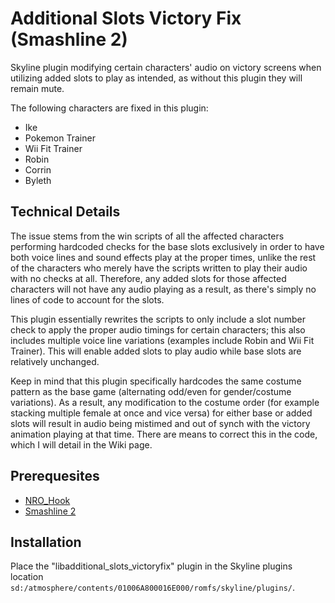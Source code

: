 # Additional Slots Victory Fix (Smashline 2)

Skyline plugin modifying certain characters' audio on victory screens when utilizing added slots to play as intended, as without this plugin they will remain mute.

The following characters are fixed in this plugin:
* Ike
* Pokemon Trainer
* Wii Fit Trainer
* Robin
* Corrin
* Byleth

## Technical Details
The issue stems from the win scripts of all the affected characters performing hardcoded checks for the base slots exclusively in order to have both voice lines and sound effects play at the proper times, unlike the rest of the characters who merely have the scripts written to play their audio with no checks at all. Therefore, any added slots for those affected characters will not have any audio playing as a result, as there's simply no lines of code to account for the slots.

This plugin essentially rewrites the scripts to only include a slot number check to apply the proper audio timings for certain characters; this also includes multiple voice line variations (examples include Robin and Wii Fit Trainer). This will enable added slots to play audio while base slots are relatively unchanged.

Keep in mind that this plugin specifically hardcodes the same costume pattern as the base game (alternating odd/even for gender/costume variations). As a result, any modification to the costume order (for example stacking multiple female at once and vice versa) for either base or added slots will result in audio being mistimed and out of synch with the victory animation playing at that time. There are means to correct this in the code, which I will detail in the Wiki page.


## Prerequesites
* [NRO_Hook](https://github.com/ultimate-research/nro-hook-plugin/releases)
* [Smashline 2](https://github.com/HDR-Development/smashline/releases)

## Installation
Place the "libadditional_slots_victoryfix" plugin in the Skyline plugins location ```sd:/atmosphere/contents/01006A800016E000/romfs/skyline/plugins/```.
